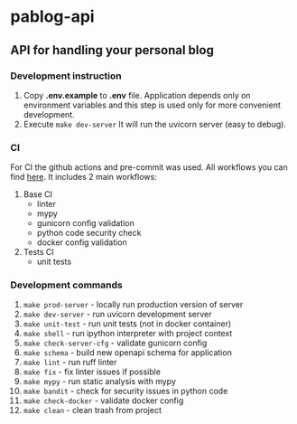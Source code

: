 # pablog-api

## API for handling your personal blog

### Development instruction

1) Copy **.env.example** to **.env** file. Application depends only on environment variables and this step is used
only for more convenient development.
2) Execute ```make dev-server``` It will run the uvicorn server (easy to debug).


### CI

For CI the github actions and pre-commit was used. All workflows you can find [here](https://github.com/paveleroshkinweb/pablog-api/tree/main/.github/workflows).
It includes 2 main workflows:
1) Base CI 
   * linter
   * mypy
   * gunicorn config validation
   * python code security check
   * docker config validation
2) Tests CI
   * unit tests


### Development commands
1) ```make prod-server``` - locally run production version of server
2) ```make dev-server``` - run uvicorn development server
3) ```make unit-test``` - run unit tests (not in docker container)
4) ```make shell``` - run ipython interpreter with project context
5) ```make check-server-cfg``` - validate gunicorn config
6) ```make schema``` - build new openapi schema for application
7) ```make lint``` - run ruff linter
8) ```make fix``` - fix linter issues if possible
9) ```make mypy``` - run static analysis with mypy
10) ```make bandit``` - check for security issues in python code
11) ```make check-docker``` - validate docker config
12) ```make clean``` - clean trash from project
